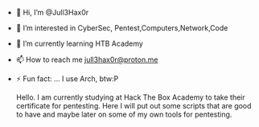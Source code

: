 - 👋 Hi, I’m @Jull3Hax0r
- 👀 I’m interested in CyberSec, Pentest,Computers,Network,Code
- 🌱 I’m currently learning HTB Academy
- 📫 How to reach me jull3hax0r@proton.me
- ⚡ Fun fact: ... I use Arch, btw:P

 
  Hello. I am currently studying at Hack The Box Academy to take their certificate for pentesting. Here I will put out some scripts that are good to have and maybe later on some of my own tools for pentesting.
<!---
Jull3Hax0r/Jull3Hax0r is a ✨ special ✨ repository because its `README.md` (this file) appears on your GitHub profile.
You can click the Preview link to take a look at your changes.
--->
